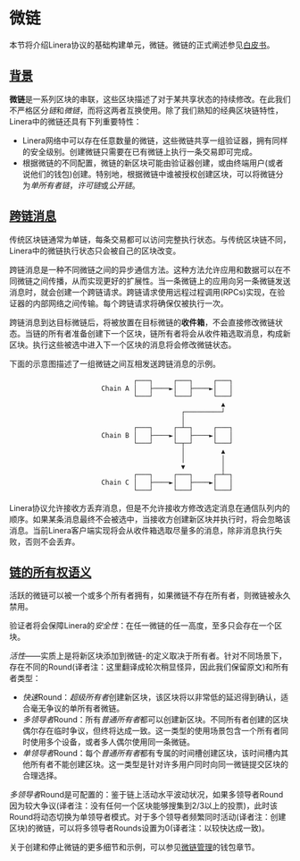 # 微链

本节将介绍Linera协议的基础构建单元，微链。微链的正式阐述参见[白皮书](https://linera.io/whitepaper)。

## [背景](https://linera-dev.respeer.ai/#/zh_CN/core_concepts/microchains?id=background)

**微链**是一系列区块的串联，这些区块描述了对于某共享状态的持续修改。在此我们不严格区分*链*和*微链*，而将这两者互换使用。除了我们熟知的经典区块链特性，Linera中的微链还具有下列重要特性：

- Linera网络中可以存在任意数量的微链，这些微链共享一组验证器，拥有同样的安全级别。创建微链只需要在已有微链上执行一条交易即可完成。
- 根据微链的不同配置，微链的新区块可能由验证器创建，或由终端用户(或者说他们的钱包)创建。特别地，根据微链中谁被授权创建区块，可以将微链分为*单所有者链*，*许可链*或*公开链*。

## [跨链消息](https://linera-dev.respeer.ai/#/zh_CN/core_concepts/microchains?id=cross-chain-messaging)

传统区块链通常为单链，每条交易都可以访问完整执行状态。与传统区块链不同，Linera中的微链执行状态只会被自己的区块改变。

跨链消息是一种不同微链之间的异步通信方法。这种方法允许应用和数据可以在不同微链之间传播，从而实现更好的扩展性。当一条微链上的应用向另一条微链发送消息时，就会创建一个跨链请求。跨链请求使用远程过程调用(RPCs)实现，在验证器的内部网络之间传输。每个跨链请求将确保仅被执行一次。

跨链消息到达目标微链后，将被放置在目标微链的**收件箱**，不会直接修改微链状态。当链的所有者准备创建下一个区块，链所有者将会从收件箱选取消息，构成新区块。执行这些被选中进入下一个区块的消息将会修改微链状态。

下面的示意图描述了一组微链之间互相发送跨链消息的示例。

```ignore
                               ┌───┐     ┌───┐     ┌───┐
                       Chain A │   ├────►│   ├────►│   │
                               └───┘     └───┘     └───┘
                                                     ▲
                                           ┌─────────┘
                                           │
                               ┌───┐     ┌─┴─┐     ┌───┐
                       Chain B │   ├────►│   ├────►│   │
                               └───┘     └─┬─┘     └───┘
                                           │         ▲
                                           │         │
                                           ▼         │
                               ┌───┐     ┌───┐     ┌─┴─┐
                       Chain C │   ├────►│   ├────►│   │
                               └───┘     └───┘     └───┘
```

Linera协议允许接收方丢弃消息，但是不允许接收方修改选定消息在通信队列内的顺序。如果某条消息最终不会被选中，当接收方创建新区块并执行时，将会忽略该消息。当前Linera客户端实现将会从收件箱选取尽量多的消息，除非消息执行失败，否则不会丢弃。

## [链的所有权语义](https://linera-dev.respeer.ai/#/zh_CN/core_concepts/microchains?id=chain-ownership-semantics)

活跃的微链可以被一个或多个所有者拥有，如果微链不存在所有者，则微链被永久禁用。

验证者将会保障Linera的*安全性*：在任一微链的任一高度，至多只会存在一个区块。

*活性*——实质上是将新区块添加到微链-的定义取决于所有者。针对不同场景下，存在不同的Round(译者注：这里翻译成轮次稍显怪异，因此我们保留原文)和所有者类型：

- *快速*Round：*超级所有者*创建新区块，该区块将以非常低的延迟得到确认，适合毫无争议的单所有者微链。
- *多领导者*Round：所有*普通所有者*都可以创建新区块。不同所有者创建的区块偶尔存在临时争议，但终将达成一致。这一类型的使用场景包含一个所有者同时使用多个设备，或者多人偶尔使用同一条微链。
- *单领导者*Round：每个*普通所有者*都有专属的时间槽创建区块，该时间槽内其他所有者不能创建区块。这一类型是针对许多用户同时向同一微链提交区块的合理选择。

*多领导者*Round是可配置的：鉴于链上活动水平波动状况，如果多领导者Round因为较大争议(译者注：没有任何一个区块能够搜集到2/3以上的投票)，此时该Round将动态切换为单领导者模式。对于多个领导者频繁同时活动(译者注：创建区块)的微链，可以将多领导者Rounds设置为0(译者注：以较快达成一致)。

关于创建和停止微链的更多细节和示例，可以参见[微链管理](https://linera-dev.respeer.ai/#/zh_CN/core_concepts/wallets?id=opening-a-chain)的钱包章节。
